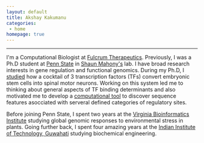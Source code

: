 ```yaml
---
layout: default
title: Akshay Kakumanu
categories:
 - home
homepage: true
---
```


--------------
I'm a Computational Biologist at [Fulcrum Therapeutics](http://www.fulcrumtx.com/). Previously, I was a Ph.D student at [Penn State](http://www.psu.edu/) in [Shaun Mahony's](http://mahonylab.org/) lab. I have broad research interests in gene regulation and functional genomics. During my Ph.D, I [studied](http://www.sciencedirect.com/science/article/pii/S1934590916304027) how a cocktail of 3 transcription factors (TFs) convert embryonic stem cells into spinal motor neurons. Working on this system led me to thinking about general aspects of TF binding determinants and also motivated me to develop a [computational tool](http://journals.plos.org/ploscompbiol/article?id=10.1371/journal.pcbi.1005795) to discover sequence features asocciated with serveral defined categories of regulatory sites.

Before joining Penn State, I spent two years at the [Virginia Bioinformatics Institute](https://www.bi.vt.edu/) studying global genomic responses to environmental stress in plants. Going further back, I spent four amazing years at the [Indian Institute of Technology, Guwahati](http://www.iitg.ac.in/) studying biochemical engineering.




